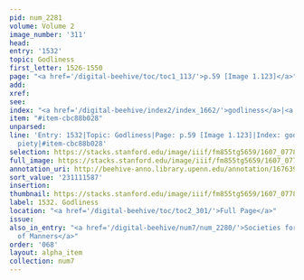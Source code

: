 ```yaml
---
pid: num_2281
volume: Volume 2
image_number: '311'
head:
entry: '1532'
topic: Godliness
first_letter: 1526-1550
page: "<a href='/digital-beehive/toc/toc1_113/'>p.59 [Image 1.123]</a>"
add:
xref:
see:
index: "<a href='/digital-beehive/index2/index_1662/'>godliness</a>|<a href='/digital-beehive/index4/index_3002/'>piety</a>"
item: "#item-cbc88b028"
unparsed:
line: 'Entry: 1532|Topic: Godliness|Page: p.59 [Image 1.123]|Index: godliness|Index:
  piety|#item-cbc88b028'
selection: https://stacks.stanford.edu/image/iiif/fm855tg5659/1607_0778/411,1587,2864,524/full/0/default.jpg
full_image: https://stacks.stanford.edu/image/iiif/fm855tg5659/1607_0778/full/full/0/default.jpg
annotation_uri: http://beehive-anno.library.upenn.edu/annotation/1676393055840
sort_value: '231111587'
insertion:
thumbnail: https://stacks.stanford.edu/image/iiif/fm855tg5659/1607_0778/411,1587,600,180/250,/0/default.jpg
label: 1532. Godliness
location: "<a href='/digital-beehive/toc/toc2_301/'>Full Page</a>"
issue:
also_in_entry: "<a href='/digital-beehive/num7/num_2280/'>Societies for Reformation
  of Manners</a>"
order: '068'
layout: alpha_item
collection: num7
---
```

